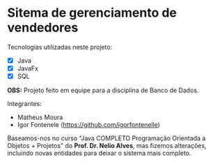 # Sitema de gerenciamento de vendedores
Tecnologias utilizadas neste projeto:
- [x] Java
- [x] JavaFx
- [x] SQL

**OBS:** Projeto feito em equipe para a disciplina de Banco de Dados. 

Integrantes: 
* Matheus Moura 
* Igor Fontenele (https://github.com/igorfontenelle)

Baseamos-nos no curso "Java COMPLETO Programação Orientada a Objetos + Projetos" do **Prof. Dr. Nelio Alves**, mas fizemos alterações, incluindo novas entidades para deixar o sistema mais completo.


